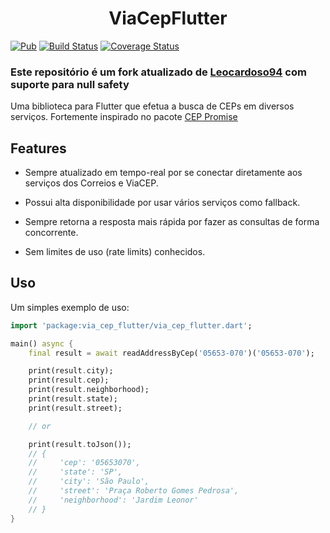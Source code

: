 <h1 align="center">ViaCepFlutter</h1>

[![Pub](https://img.shields.io/pub/v/cep_future.svg)](https://pub.dartlang.org/packages/cep_future) [![Build Status](https://travis-ci.com/Leocardoso94/cep_future.svg?branch=master)](https://travis-ci.com/Leocardoso94/cep_future) [![Coverage Status](https://coveralls.io/repos/github/Leocardoso94/cep_future/badge.svg?branch=master)](https://coveralls.io/github/Leocardoso94/cep_future?branch=master)

### Este repositório é um fork atualizado de [Leocardoso94](https://github.com/Leocardoso94/cep_future) com suporte para null safety

Uma biblioteca para Flutter que efetua a busca de CEPs em diversos serviços.
Fortemente inspirado no pacote [CEP Promise](https://github.com/filipedeschamps/cep-promise)

## Features

- Sempre atualizado em tempo-real por se conectar diretamente aos serviços dos Correios e ViaCEP.

- Possui alta disponibilidade por usar vários serviços como fallback.
- Sempre retorna a resposta mais rápida por fazer as consultas de forma concorrente.
- Sem limites de uso (rate limits) conhecidos.

## Uso

Um simples exemplo de uso:

```dart
import 'package:via_cep_flutter/via_cep_flutter.dart';

main() async {
    final result = await readAddressByCep('05653-070')('05653-070');

    print(result.city);
    print(result.cep);
    print(result.neighborhood);
    print(result.state);
    print(result.street);

    // or

    print(result.toJson());
    // {
    //     'cep': '05653070',
    //     'state': 'SP',
    //     'city': 'São Paulo',
    //     'street': 'Praça Roberto Gomes Pedrosa',
    //     'neighborhood': 'Jardim Leonor'
    // }
}
```

